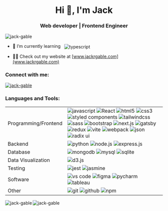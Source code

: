 <h1 align="center">Hi 👋, I'm Jack</h1>
<h3 align="center">Web developer | Frontend Engineer</h3>

<p align="left"> <img src="https://komarev.com/ghpvc/?username=jack-gable&label=Profile%20views&color=0e75b6&style=plastic" alt="jack-gable" /></p>

- 🌱 I’m currently learning &nbsp; <img align="center" src="https://img.shields.io/badge/Typescript-3178c6?style=plastic&logo=TypeScript&logoColor=white" alt="typescript"/>

- 👨‍💻 Check out my website at [www.jackrgable.com](www.jackrgable.com)

<h3 align="left">Connect with me:</h3>
<p align="left">
<a href="https://linkedin.com/in/jack-gable" target="blank"><img align="center" src="https://img.shields.io/badge/LinkedIn-0A66C2?style=plastic&logo=LinkedIn&logoColor=white" alt="jack-gable" /></a>
</p>

<h3 align="left">Languages and Tools:</h3>
<table>
  <tr>
    <td>Programming/Frontend</td>
    <td>
      <img src="https://img.shields.io/badge/Javascript-F7DF1E?style=plastic&logo=JavaScript&logoColor=black" alt="javascript"/>
      <img src="https://img.shields.io/badge/React-61DAFB?style=plastic&logo=React&logoColor=black" alt="React"/>
      <img src="https://img.shields.io/badge/HTML5-E34F26?style=plastic&logo=html5&logoColor=white" alt="html5"/>
      <img src="https://img.shields.io/badge/CSS3-1572B6?style=plastic&logo=css3&logoColor=white" alt="css3"/>
      <img src="https://img.shields.io/badge/Styled%20Components-DB7093?style=plastic&logo=styled%20components&logoColor=white" alt="styled components"/>
      <img src="https://img.shields.io/badge/TailwindCSS-06B6D4?style=plastic&logo=tailwind-CSS&logoColor=white" alt="tailwindcss"/>
      <img src="https://img.shields.io/badge/Sass-CC6699?style=plastic&logo=Sass&logoColor=white" alt="sass"/>
      <img src="https://img.shields.io/badge/Bootstrap-7952B3?style=plastic&logo=Bootstrap&logoColor=white" alt="bootstrap"/>
      <img src="https://img.shields.io/badge/Next.js-000000?style=plastic&logo=Next.js&logoColor=white" alt="next.js"/>
      <img src="https://img.shields.io/badge/Gatsby-663399?style=plastic&logo=Gatsby&logoColor=white" alt="gatsby"/>
      <img src="https://img.shields.io/badge/Redux-764ABC?style=plastic&logo=Redux&logoColor=white" alt="redux"/>
      <img src="https://img.shields.io/badge/Vite-646CFF?style=plastic&logo=Vite&logoColor=white" alt="vite"/>
      <img src="https://img.shields.io/badge/Webpack-8DD6F9?style=plastic&logo=Webpack&logoColor=white" alt="webpack"/>
      <img src="https://img.shields.io/badge/JSON-000000?style=plastic&logo=json&logoColor=white" alt="json"/>
      <img src="https://img.shields.io/badge/Radix%20UI-161618?logo=radixui&logoColor=white" alt="radix ui"/>
    </td>
  </tr>
  <tr>
    <td>Backend</td>
    <td>
     <img src="https://img.shields.io/badge/Python-3776AB?style=plastic&logo=Python&logoColor=white" alt="python"/>
     <img src="https://img.shields.io/badge/Node.js-339933?style=plastic&logo=Node.js&logoColor=black" alt="node.js"/>
     <img src="https://img.shields.io/badge/Express-000000?style=plastic&logo=Express&logoColor=white" alt="express.js"/>
    </td>
  </tr>
    <tr>
      <td>Database</td>
      <td>
       <img src="https://img.shields.io/badge/MongoDB-47A248?style=plastic&logo=mongodb&logoColor=white" alt="mongodb"/>
       <img src="https://img.shields.io/badge/MySQL-4479A1?style=plastic&logo=mysql&logoColor=white" alt="mysql"/>
       <img src="https://img.shields.io/badge/SQLite-003B57?style=plastic&logo=sqlite&logoColor=white" alt="sqlite"/>
      </td>
    </tr>
  <tr>
    <td>Data Visualization</td>
    <td>
       <img src="https://img.shields.io/badge/D3.js-F9A03C?style=plastic&logo=d3.js&logoColor=black" alt="d3.js"/>
    </td>
  </tr>
  <tr>
    <td>Testing</td>
    <td>
       <img src="https://img.shields.io/badge/Jest-C21325?style=plastic&logo=jest&logoColor=black" alt="jest"/>
       <img src="https://img.shields.io/badge/Jasmine-8A4182?style=plastic&logo=jasmine&logoColor=white" alt="jasmine"/>
    </td>
  </tr>
  <tr>
    <td>Software</td>
    <td>
       <img src="https://img.shields.io/badge/VS%20Code-007ACC?style=plastic&logo=visual%20studio%20code&logoColor=white" alt="vs code"/>
       <img src="https://img.shields.io/badge/Figma-F24E1E?style=plastic&logo=figma&logoColor=black" alt="figma"/>
       <img src="https://img.shields.io/badge/Pycharm-000000?style=plastic&logo=pycharm&logoColor=white" alt="pycharm"/>
       <img src="https://img.shields.io/badge/Tableau-E97627?style=plastic&logo=tableau&logoColor=black" alt="tableau"/>
    </td>
  </tr>
  <tr>
    <td>Other</td>
    <td>
       <img src="https://img.shields.io/badge/Git-F05032?style=plastic&logo=git&logoColor=white" alt="git"/>
       <img src="https://img.shields.io/badge/Github-181717?style=plastic&logo=github&logoColor=white" alt="github"/>
       <img src="https://img.shields.io/badge/npm-CB3837?style=plastic&logo=npm&logoColor=white" alt="npm"/>
    </td>
  </tr>
</table>

<p><img align="left" src="https://github-readme-stats.vercel.app/api/top-langs?username=jack-gable&show_icons=true&theme=dracula&locale=en&layout=compact" alt="jack-gable" /></p>

<p><img align="center" src="https://github-readme-streak-stats.herokuapp.com/?user=jack-gable&theme=dark" alt="jack-gable" /></p>

